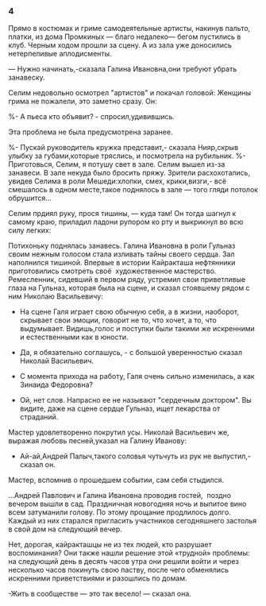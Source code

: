 ### 4

Прямо в костюмах и гриме самодеятельные артисты, накинув пальто, платки, из дома Промкиных — благо недалеко— бегом пустились в клуб.
Черным ходом прошли за сцену.
А из зала уже доносились нетерпеливые аплодисменты.

— Нужно начинать,-сказала Галина Ивановна,они требуют убрать занавеску.

Селим недовольно осмотрел "артистов" и покачал головой: Женщины грима не пожалели, это заметно сразу.
Он:

%- А пьеса кто объявит? - спросил,удивившись.

Эта проблема не была предусмотрена заранее.

%- Пускай руководитель кружка представит,- сказала Нияр,скрыв улыбку за губами,которые тряслись, и посмотрела на рубильник.
%- Приготовься, Селим, я потушу свет в зале.
Селим вышел из-за занавеси.
В зале некуда было бросить пряжу.
Зрители расхохотались, увидев Селима в роли Мешеди:хлопки, смех, крики,визги,- всё смешалось в одном месте,такое поднялось в зале — того гляди потолок обрушится...

Селим прдиял руку, прося тишины, — куда там!
Он тогда шагнул к самому краю, приладил ладони рупором ко рту и выкрикнул во всю силу легких:

Потихоньку поднялась занавесь.
Галина Ивановна в роли Гульназ своим нежным голосом стала изливать тайны своего сердца.
Зал наполнился тишиной.
Впервые в истории Кайракташа нефтянники приготовились смотреть своё  художественное мастерство.
Ремесленник, сидевший в первом ряду, устремил свои приветливые глаза на Гульназ, которая была на сцене, и сказал стоявшему рядом с ним Николаю Васильевичу:

- На сцене Галя играет свою обычную себя, а в жизни, наоборот, скрывает свои эмоции, говорит не то, что хочет, а то, что выдумывает.
Видишь,голос и поступки были такими же искренними и естественными как в юности.


- Да, я обязательно соглашусь, - с большой уверенностью сказал Николай Васильевич.
- С момента прихода на работу, Галя очень сильно изменилась, а как Зинаида Федоровна?


- Ой, нет слов.
Напрасно ее не называют "сердечным доктором".
Вы видите, даже на сцене сердце Гульназ, ищет лекарства от страданий.

Мастер удовлетворенно покрутил усы.
Николай Васильевич же, выражая любовь песней,указал на Галину Иванову:

- Ай-ай,Андрей Палыч,такого соловья чутьчуть из рук не выпустил,-сказал он.

Мастер, вспомнив о прошедшем событии, сам себя стыдился.

...Андрей Павлович и Галина Ивановна проводив гостей,  поздно вечером вышли в сад.
Праздничная новогодняя ночь и выпитое вино всем затуманили голову.
По этому прощание продлилось долго.
Каждый из них старался пригласить участников сегодняшнего застолья в свой дом на следующий вечер.

Нет, дорогая, кайракташцы не из тех людей, кто разрушает воспоминания?
Они также нашли решение этой «трудной» проблемы: на следующий день в десять часов утра они решили войти и через несколько часов покинуть свою паству, после чего обменялись искренними приветствиями и разошлись по домам.



-Жить в сообществе — это так весело! — сказал она.

